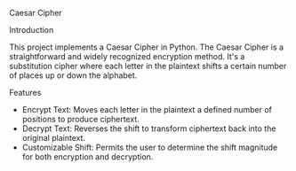 Caesar Cipher

Introduction

This project implements a Caesar Cipher in Python. The Caesar Cipher is a straightforward and widely recognized encryption method. It's a substitution cipher where each letter in the plaintext shifts a certain number of places up or down the alphabet.

Features

- Encrypt Text: Moves each letter in the plaintext a defined number of positions to produce ciphertext.
- Decrypt Text: Reverses the shift to transform ciphertext back into the original plaintext.
- Customizable Shift: Permits the user to determine the shift magnitude for both encryption and decryption.
